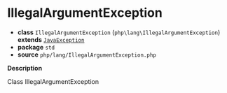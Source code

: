 # IllegalArgumentException

- **class** `IllegalArgumentException` (`php\lang\IllegalArgumentException`) **extends** [`JavaException`](https://github.com/jphp-compiler/jphp/blob/master/jphp-runtime/api-docs/classes/php/lang/JavaException.md)
- **package** `std`
- **source** `php/lang/IllegalArgumentException.php`

**Description**

Class IllegalArgumentException